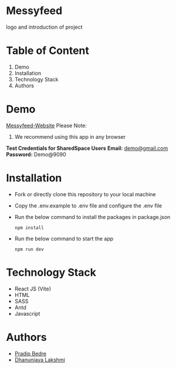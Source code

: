 # Messyfeed
logo and introduction of project

# Table of Content
1. Demo
2. Installation
3. Technology Stack
4. Authors

# Demo
[Messyfeed-Website](https://messyfeed.netlify.app/)
Please Note:
   1. We recommend using this app in any browser

**Test Credentials for SharedSpace Users**
**Email:** demo@gmail.com
**Password:** Demo@9090

# Installation

- Fork or directly clone this repository to your local machine
- Copy the .env.example to .env file and configure the .env file
- Run the below command to install the packages in package.json

  `npm install`

- Run the below command to start the app

  `npm run dev`

# Technology Stack
 
 -  React JS (Vite)
 -  HTML
 -  SASS
 -  Antd
 -  Javascript


# Authors
- [Pradip Bedre](https://github.com/pradipbedre)
- [Dhanunjaya Lakshmi](https://github.com/dhanunjayalakshmi)
